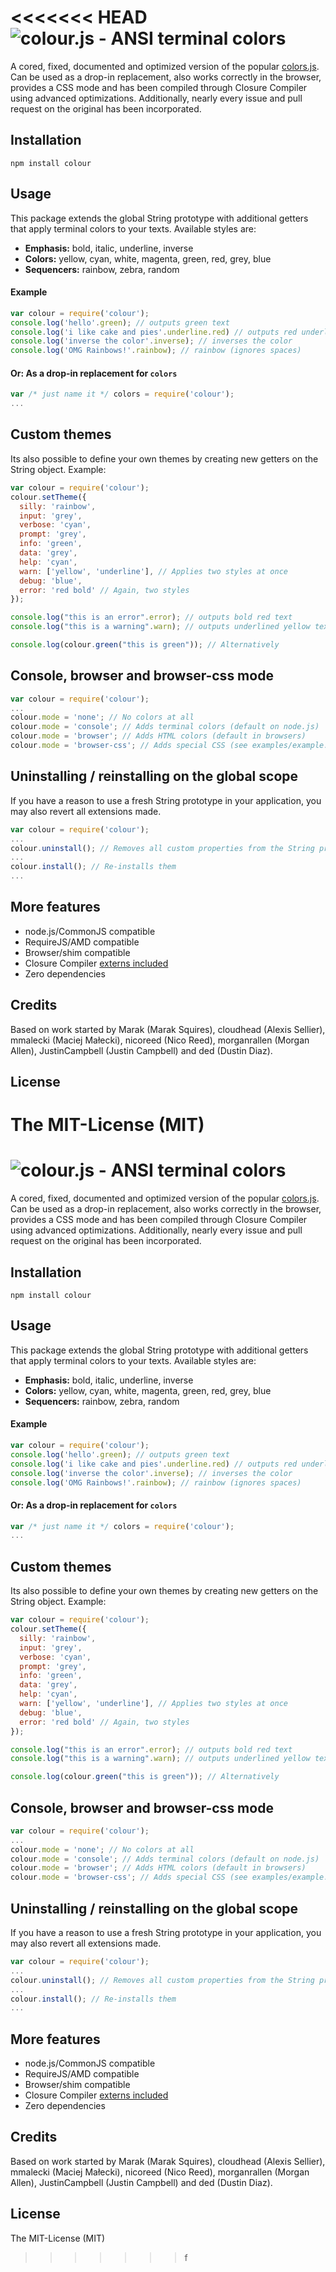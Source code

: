 <<<<<<< HEAD
![colour.js - ANSI terminal colors](https://raw.github.com/dcodeIO/colour.js/master/colour.png)
===========
A cored, fixed, documented and optimized version of the popular [colors.js](https://github.com/Marak/colors.js). Can be
used as a drop-in replacement, also works correctly in the browser, provides a CSS mode and has been compiled through
Closure Compiler using advanced optimizations. Additionally, nearly every issue and pull request on the original has
been incorporated.

Installation
------------
`npm install colour`

Usage
-----
This package extends the global String prototype with additional getters that apply terminal colors to your texts.
Available styles are:

* **Emphasis:** bold, italic, underline, inverse
* **Colors:** yellow, cyan, white, magenta, green, red, grey, blue
* **Sequencers:** rainbow, zebra, random

#### Example

```js
var colour = require('colour');
console.log('hello'.green); // outputs green text
console.log('i like cake and pies'.underline.red) // outputs red underlined text
console.log('inverse the color'.inverse); // inverses the color
console.log('OMG Rainbows!'.rainbow); // rainbow (ignores spaces)
```

#### Or: As a drop-in replacement for `colors`
```js
var /* just name it */ colors = require('colour');
...
```

Custom themes
-------------
Its also possible to define your own themes by creating new getters on the String object. Example:

```js
var colour = require('colour');
colour.setTheme({
  silly: 'rainbow',
  input: 'grey',
  verbose: 'cyan',
  prompt: 'grey',
  info: 'green',
  data: 'grey',
  help: 'cyan',
  warn: ['yellow', 'underline'], // Applies two styles at once
  debug: 'blue',
  error: 'red bold' // Again, two styles
});

console.log("this is an error".error); // outputs bold red text
console.log("this is a warning".warn); // outputs underlined yellow text

console.log(colour.green("this is green")); // Alternatively
```

Console, browser and browser-css mode
-------------------------------------
```js
var colour = require('colour');
...
colour.mode = 'none'; // No colors at all
colour.mode = 'console'; // Adds terminal colors (default on node.js)
colour.mode = 'browser'; // Adds HTML colors (default in browsers)
colour.mode = 'browser-css'; // Adds special CSS (see examples/example.css)
```

Uninstalling / reinstalling on the global scope
-----------------------------------------------
If you have a reason to use a fresh String prototype in your application, you may also revert all extensions made.

```js
var colour = require('colour');
...
colour.uninstall(); // Removes all custom properties from the String prototype
...
colour.install(); // Re-installs them
...
```

More features
-------------
* node.js/CommonJS compatible
* RequireJS/AMD compatible
* Browser/shim compatible
* Closure Compiler [externs included](https://github.com/dcodeIO/colour.js/blob/master/externs/colour.js)
* Zero dependencies

Credits
-------
Based on work started by Marak (Marak Squires), cloudhead (Alexis Sellier), mmalecki (Maciej Małecki), nicoreed (Nico
Reed), morganrallen (Morgan Allen), JustinCampbell (Justin Campbell) and ded (Dustin Diaz).

License
-------
The MIT-License (MIT)
=======
![colour.js - ANSI terminal colors](https://raw.github.com/dcodeIO/colour.js/master/colour.png)
===========
A cored, fixed, documented and optimized version of the popular [colors.js](https://github.com/Marak/colors.js). Can be
used as a drop-in replacement, also works correctly in the browser, provides a CSS mode and has been compiled through
Closure Compiler using advanced optimizations. Additionally, nearly every issue and pull request on the original has
been incorporated.

Installation
------------
`npm install colour`

Usage
-----
This package extends the global String prototype with additional getters that apply terminal colors to your texts.
Available styles are:

* **Emphasis:** bold, italic, underline, inverse
* **Colors:** yellow, cyan, white, magenta, green, red, grey, blue
* **Sequencers:** rainbow, zebra, random

#### Example

```js
var colour = require('colour');
console.log('hello'.green); // outputs green text
console.log('i like cake and pies'.underline.red) // outputs red underlined text
console.log('inverse the color'.inverse); // inverses the color
console.log('OMG Rainbows!'.rainbow); // rainbow (ignores spaces)
```

#### Or: As a drop-in replacement for `colors`
```js
var /* just name it */ colors = require('colour');
...
```

Custom themes
-------------
Its also possible to define your own themes by creating new getters on the String object. Example:

```js
var colour = require('colour');
colour.setTheme({
  silly: 'rainbow',
  input: 'grey',
  verbose: 'cyan',
  prompt: 'grey',
  info: 'green',
  data: 'grey',
  help: 'cyan',
  warn: ['yellow', 'underline'], // Applies two styles at once
  debug: 'blue',
  error: 'red bold' // Again, two styles
});

console.log("this is an error".error); // outputs bold red text
console.log("this is a warning".warn); // outputs underlined yellow text

console.log(colour.green("this is green")); // Alternatively
```

Console, browser and browser-css mode
-------------------------------------
```js
var colour = require('colour');
...
colour.mode = 'none'; // No colors at all
colour.mode = 'console'; // Adds terminal colors (default on node.js)
colour.mode = 'browser'; // Adds HTML colors (default in browsers)
colour.mode = 'browser-css'; // Adds special CSS (see examples/example.css)
```

Uninstalling / reinstalling on the global scope
-----------------------------------------------
If you have a reason to use a fresh String prototype in your application, you may also revert all extensions made.

```js
var colour = require('colour');
...
colour.uninstall(); // Removes all custom properties from the String prototype
...
colour.install(); // Re-installs them
...
```

More features
-------------
* node.js/CommonJS compatible
* RequireJS/AMD compatible
* Browser/shim compatible
* Closure Compiler [externs included](https://github.com/dcodeIO/colour.js/blob/master/externs/colour.js)
* Zero dependencies

Credits
-------
Based on work started by Marak (Marak Squires), cloudhead (Alexis Sellier), mmalecki (Maciej Małecki), nicoreed (Nico
Reed), morganrallen (Morgan Allen), JustinCampbell (Justin Campbell) and ded (Dustin Diaz).

License
-------
The MIT-License (MIT)
>>>>>>> f
